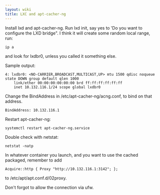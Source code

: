 ```yaml
---
layout: wiki
title: LXC and apt-cacher-ng
---
```

Install lxd and apt-cacher-ng.
Run lxd init, say yes to 'Do you want to configure the LXD bridge".
I think it will create some random local range, run:
```
ip a
```
and look for lxdbr0, unless you called it something else.


Sample output:
```
4: lxdbr0: <NO-CARRIER,BROADCAST,MULTICAST,UP> mtu 1500 qdisc noqueue state DOWN group default qlen 1000
    link/ether 00:00:00:00:00:00 brd ff:ff:ff:ff:ff:ff
    inet 10.132.116.1/24 scope global lxdbr0
```

Change the BindAddress in /etc/apt-cacher-ng/acng.conf, to bind on that address.

```
BindAddress: 10.132.116.1
```

Restart apt-cacher-ng:

```
systemctl restart apt-cacher-ng.service
```

Double check with netstat:
```
netstat -natp
```

In whatever container you launch, and you want to use the cached packaged, remember to add
```
Acquire::http { Proxy "http://10.132.116.1:3142"; };

```

to /etc/apt/apt.conf.d/02proxy.

Don't forgot to allow the connection via ufw.
